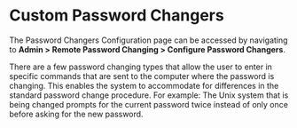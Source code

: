 [title]: # (Custom Password Changers)
[tags]: # (Custom Password Changers)
[priority]: # (30)

# Custom Password Changers

The Password Changers Configuration page can be accessed by navigating to **Admin > Remote Password Changing > Configure Password Changers**.

There are a few password changing types that allow the user to enter in specific commands that are sent to the computer where the password is changing. This enables the system to accommodate for differences in the standard password change procedure. For example: The Unix system that is being changed prompts for the current password twice instead of only once before asking for the new password.
